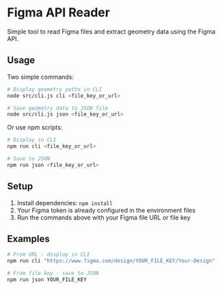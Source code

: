 # Figma API Reader

Simple tool to read Figma files and extract geometry data using the Figma API.

## Usage

Two simple commands:

```bash
# Display geometry paths in CLI
node src/cli.js cli <file_key_or_url>

# Save geometry data to JSON file  
node src/cli.js json <file_key_or_url>
```

Or use npm scripts:

```bash
# Display in CLI
npm run cli <file_key_or_url>

# Save to JSON
npm run json <file_key_or_url>
```

## Setup

1. Install dependencies: `npm install`
2. Your Figma token is already configured in the environment files
3. Run the commands above with your Figma file URL or file key

## Examples

```bash
# From URL - display in CLI
npm run cli "https://www.figma.com/design/YOUR_FILE_KEY/Your-Design"

# From file key - save to JSON
npm run json YOUR_FILE_KEY
``` 